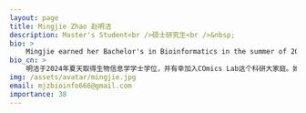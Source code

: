 ```yaml
---
layout: page
title: Mingjie Zhao 赵明洁
description: Master's Student<br />硕士研究生<br />&nbsp;
bio: >
    Mingjie earned her Bachelor's in Bioinformatics in the summer of 2024 and was fortunate to join the research family at COmics Lab. She is deeply passionate about bioinformatics and eager to explore the frontiers of human knowledge. In her personal life, she enjoys playing video games, badminton, and binge-watching TV shows. She adores cats, dogs, and all cute stuff!
bio_cn: >
    明洁于2024年夏天取得生物信息学学士学位，并有幸加入COmics Lab这个科研大家庭。她对于生物信息学抱有极大的热忱，渴望去探索人类的边界。在生活中，她喜欢打游戏，打羽毛球以及刷美剧，她非常喜欢小猫小狗大猫大狗和一切可爱的事物！
img: /assets/avatar/mingjie.jpg
email: mjzbioinfo666@gmail.com
importance: 38
---
```


